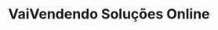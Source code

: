 ---
templateKey: 'home-page'
title: VaiVendendo Soluções Online
meta_title: Home | Gatsby Starter Busin
meta_description: >-
  Cum sociis natoque penatibus et magnis dis parturient montes, nascetur
  ridiculus mus. Aenean eu leo quam. Pellentesque ornare sem lacinia quam
  venenatis vestibulum. Sed posuere consectetur est at lobortis. Cras mattis
  consectetur purus sit amet fermentum.
heading: Nosso trabalho é fazer sua empresa vender mais
description: >-
  Trazendo até seu pequeno negócio a realidade da venda online
offerings:
  blurbs:
    - image: /img/loja_online.png
      text: >
          Nós desenvolvemos e personalizamos seu espaço digital de vendas, isto é, sua loja virtual. Nela serão apresentados e
           comprados seus produtos e serviços, num ambiente eletrônico funcional, de fácil navegação, seguro e ágil, permitindo
            ao seu negócio atuar com maior acessibilidade e comodidade junto à clientela. Realizar vendas e pagamentos online, gerenciar
             estoque e pedidos, reduzir custos operacionais, estar disponível em plataforma própria para ser acessado em computadores e
              dispositivo móvel são algumas das vantagens em se ter uma negócio online.  
    - image: /img/seguranca_online.png
      text: >
        Ao abrir um negócio online, é preciso investir na segurança do site para que o cliente confie na sua loja e para que você 
        não sofra nenhum prejuízo. Para que você consiga garantir a segurança do seu e-commerce, você vai precisar conhecer algumas
         medidas que vão te ajudar a assegurar sua loja virtual. São elas: Certificado SSL, Selos, Sistemas de antifraude por exemplo.
    - image: /img/marketing.png
      text: >
        Também criamos todo seu aparato e ambientes nas redes sociais, a fim de melhorar a exibição e interação do público com sua loja, página, 
        conta e perfil nos buscadores da internet, elevando seu número de curtidas, compartilhamentos, comentários e visualização ao fazer 
        campanhas de alto alcance dentro das mídias sociais, visando elevar suas vendas
    - image: /img/vendas_online.png
      text: >
        Quando a palavra de ordem é trabalhar em casa e evitar ao máximo as saídas pelas ruas das cidades, a procura por empresas e serviços 
        que estejam trabalhando suas vendas online se tornou a saída para se criar alternativa tanto para quem compra como para quem quer vender. Usando loja virtual, publicações virais, chamadas audiovisuais, sistemas de pagamento online, dispositivos de geolocalização, nosso compromisso é lhe preparar para esses novos tempos em que o comércio virtual será fundamental
         e indispensável para todos.  Não demore, comece a atender seus clientes dentro de uma plataforma estratégica, atraente, barata e rentável 
testimonials:
  - author: Wagner Cardoso
    quote: >-
      art-una.com e instituto institutodessana.org
  - author: Oswaldo Hollanda
    quote: >-
      afluentesapatilhas.com.br
---
